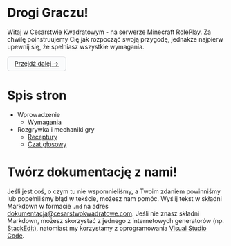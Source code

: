 # Drogi Graczu!

Witaj w Cesarstwie Kwadratowym - na serwerze Minecraft RolePlay. Za chwilę poinstruujemy Cię jak rozpocząć swoją przygodę, jednakże najpierw upewnij się, że spełniasz wszystkie wymagania.

<button align="right" style='
  background-color: #FAFBFC;
  border: 1px solid rgba(27, 31, 35, 0.15);
  border-radius: 6px;
  box-shadow: rgba(27, 31, 35, 0.04) 0 1px 0, rgba(255, 255, 255, 0.25) 0 1px 0 inset;
  box-sizing: border-box;
  color: #24292E;
  cursor: pointer;
  display: inline-block;
  font-family: -apple-system, system-ui, "Segoe UI", Helvetica, Arial, sans-serif, "Apple Color Emoji", "Segoe UI Emoji";
  font-size: 14px;
  line-height: 20px;
  padding: 6px 16px;
  position: relative;'>[Przejdź dalej -&gt;](/wprowadzenie/wymagania)</button>

# Spis stron

* Wprowadzenie
  * [Wymagania](/wprowadzenie/wymagania)
* Rozgrywka i mechaniki gry
  * [Receptury](/rozgrywka/receptury.md)
  * [Czat głosowy](/rozgrywka/czat-glosowy.md)

# Twórz dokumentację z nami!

Jeśli jest coś, o czym tu nie wspomnieliśmy, a Twoim zdaniem powinniśmy lub popełniliśmy błąd w tekście, możesz nam pomóc. Wyślij tekst w składni Markdown w formacie `.md` na adres [dokumentacja@cesarstwokwadratowe.com](mailto:dokumentacja@cesarstwokwadratowe.com). Jeśli nie znasz składni Markdown, możesz skorzystać z jednego z internetowych generatorów (np. [StackEdit](https://stackedit.io/)), natomiast my korzystamy z oprogramowania [Visual Studio Code](https://code.visualstudio.com/).
